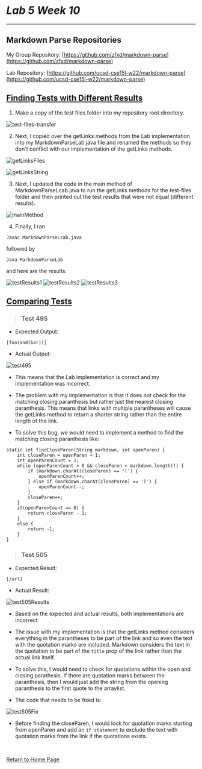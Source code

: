 # _Lab 5 Week 10_

---

## Markdown Parse Repositories

My Group Repository: [https://github.com/zfxd/markdown-parse](https://github.com/zfxd/markdown-parse)

Lab Repository: [https://github.com/ucsd-cse15l-w22/markdown-parse](https://github.com/ucsd-cse15l-w22/markdown-parse)

## **<u>Finding Tests with Different Results</u>**

1. Make a copy of the test files folder into my repository root directory.

![test-files-transfer](Screenshots/test-files-transfer.png)

2. Next, I copied over the getLinks methods from the Lab implementation into my MarkdownParseLab.java file and renamed the methods so they don't conflict with our implementation of the getLinks methods.

![getLinksFiles](Screenshots/getLinksFiles.png)

![getLinksString](Screenshots/getLinksString.png)

3. Next, I updated the code in the main method of MarkdownParseLcab.java to run the getLinks methods for the test-files folder and then printed out the test results that were not equal (different results).

![mainMethod](Screenshots/mainMethod.png)

4. Finally, I ran

```
Javac MarkdownParseLcab.java
```

followed by

```
Java MarkdownParseLab
```

and here are the results:

![testResults1](Screenshots/testResults1.png)
![testResults2](Screenshots/testResults2.png)
![testResults3](Screenshots/testResults3.png)

## **<u>Comparing Tests</u>**

> ### Test 495

- Expected Output:

```
[foo(and(bar))]
```

- Actual Output:

![test495](Screenshots/test495.png)

- This means that the Lab implementation is correct and my implementation was incorrect.

- The problem with my implementation is that it does not check for the matching closing paranthesis but rather just the nearest closing paranthesis. This means that links with multiple parantheses will cause the getLinks method to return a shorter string rather than the entire length of the link.

- To solve this bug, we would need to implement a method to find the matching closing paranthesis like:

```
static int findCloseParen(String markdown, int openParen) {
    int closeParen = openParen + 1;
    int openParenCount = 1;
    while (openParenCount > 0 && closeParen < markdown.length()) {
        if (markdown.charAt(closeParen) == '(') {
            openParenCount++;
        } else if (markdown.charAt(closeParen) == ')') {
            openParenCount--;
        }
        closeParen++;
    }
    if(openParenCount == 0) {
        return closeParen - 1;
    }
    else {
        return -1;
    }
}
```

> ### Test 505

- Expected Result:

```
[/url]
```

- Actual Result:

![test505Results](Screenshots/test505.png)

- Based on the expected and actual results, both implementations are incorrect

- The issue with my implementation is that the getLinks method considers everything in the parantheses to be part of the link and so even the text with the quotation marks are included. Markdown considers the text in the quotation to be part of the `title` prop of the link rather than the actual link itself.

- To solve this, I would need to check for quotations within the open and closing parathesis. If there are quotation marks between the paranthesis, then I would just add the string from the opening paranthesis to the first quote to the arraylist.

- The code that needs to be fixed is:

![test505Fix](Screenshots/test505Fix.png)

- Before finding the closeParen, I would look for quotation marks starting from openParen and add an `if statement` to exclude the text with quotation marks from the link if the quotations exists.

<br>

[Return to Home Page](https://jusinucsd26.github.io/cse15l-lab-reports/)

